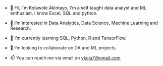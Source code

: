 - 👋 Hi, I'm Kolawole Akintayo, I'm a self taught data analyst and ML enthusiast. I know Excel, SQL and python.

- 🔭 I’m interested in Data Analytics, Data Science, Machine Learning and Research.

- 🌱 I’m currently learning SQL, Python, R and TensorFlow.

- 👯 I’m looking to collaborate on DA and ML projects.

- 📫 You can reach me via email on ykola7@gmail.com

